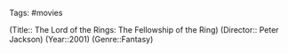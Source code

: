 Tags: #movies 

(Title:: The Lord of the Rings: The Fellowship of the Ring)
(Director:: Peter Jackson)
(Year::2001)
(Genre::Fantasy)











